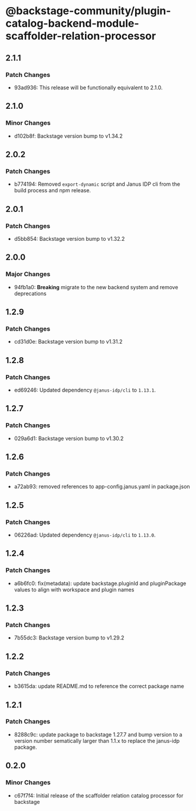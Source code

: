 # @backstage-community/plugin-catalog-backend-module-scaffolder-relation-processor

## 2.1.1

### Patch Changes

- 93ad936: This release will be functionally equivalent to 2.1.0.

## 2.1.0

### Minor Changes

- d102b8f: Backstage version bump to v1.34.2

## 2.0.2

### Patch Changes

- b774194: Removed `export-dynamic` script and Janus IDP cli from the build process and npm release.

## 2.0.1

### Patch Changes

- d5bb854: Backstage version bump to v1.32.2

## 2.0.0

### Major Changes

- 94fb1a0: **Breaking** migrate to the new backend system and remove deprecations

## 1.2.9

### Patch Changes

- cd31d0e: Backstage version bump to v1.31.2

## 1.2.8

### Patch Changes

- ed69246: Updated dependency `@janus-idp/cli` to `1.13.1`.

## 1.2.7

### Patch Changes

- 029a6d1: Backstage version bump to v1.30.2

## 1.2.6

### Patch Changes

- a72ab93: removed references to app-config.janus.yaml in package.json

## 1.2.5

### Patch Changes

- 06226ad: Updated dependency `@janus-idp/cli` to `1.13.0`.

## 1.2.4

### Patch Changes

- a6b6fc0: fix(metadata): update backstage.pluginId and pluginPackage values to align with workspace and plugin names

## 1.2.3

### Patch Changes

- 7b55dc3: Backstage version bump to v1.29.2

## 1.2.2

### Patch Changes

- b3615da: update README.md to reference the correct package name

## 1.2.1

### Patch Changes

- 8288c9c: update package to backstage 1.27.7 and bump version to a version number sematically larger than 1.1.x to replace the janus-idp package.

## 0.2.0

### Minor Changes

- c67f7f4: Initial release of the scaffolder relation catalog processor for backstage
